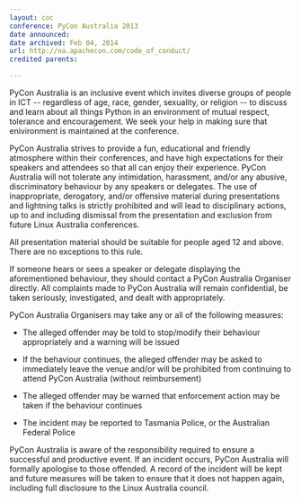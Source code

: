 ```yaml
---
layout: coc
conference: PyCon Australia 2013
date announced:  
date archived: Feb 04, 2014
url: http://na.apachecon.com/code_of_conduct/
credited parents: 

---
```


PyCon Australia is an inclusive event which invites diverse groups of people in ICT -- regardless of age, race, gender, sexuality, or religion -- to discuss and learn about all things Python in an environment of mutual respect, tolerance and encouragement. We seek your help in making sure that enivironment is maintained at the conference.

PyCon Australia strives to provide a fun, educational and friendly atmosphere within their conferences, and have high expectations for their speakers and attendees so that all can enjoy their experience. PyCon Australia will not tolerate any intimidation, harassment, and/or any abusive, discriminatory behaviour by any speakers or delegates. The use of inappropriate, derogatory, and/or offensive material during presentations and lightning talks is strictly prohibited and will lead to disciplinary actions, up to and including dismissal from the presentation and exclusion from future Linux Australia conferences.

All presentation material should be suitable for people aged 12 and above. There are no exceptions to this rule.

If someone hears or sees a speaker or delegate displaying the aforementioned behaviour, they should contact a PyCon Australia Organiser directly. All complaints made to PyCon Australia will remain confidential, be taken seriously, investigated, and dealt with appropriately.

PyCon Australia Organisers may take any or all of the following measures:

   * The alleged offender may be told to stop/modify their behaviour appropriately and a warning will be issued

   * If the behaviour continues, the alleged offender may be asked to immediately leave the venue and/or will be prohibited from continuing to attend PyCon Australia (without reimbursement)

   * The alleged offender may be warned that enforcement action may be taken if the behaviour continues

   * The incident may be reported to Tasmania Police, or the Australian Federal Police

PyCon Australia is aware of the responsibility required to ensure a successful and productive event. If an incident occurs, PyCon Australia will formally apologise to those offended. A record of the incident will be kept and future measures will be taken to ensure that it does not happen again, including full disclosure to the Linux Australia council.
